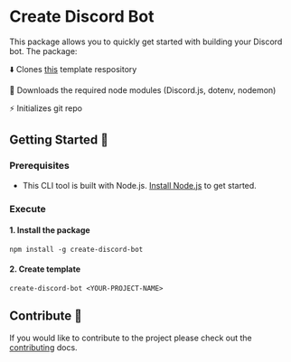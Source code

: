 # Create Discord Bot

This package allows you to quickly get started with building your Discord bot. The package:

⬇️ Clones [this](https://github.com/harshil1712/Discord-Bot-Template) template respository

🔄 Downloads the required node modules (Discord.js, dotenv, nodemon)

⚡️ Initializes git repo

## Getting Started 🚀

### Prerequisites

- This CLI tool is built with Node.js. [Install Node.js](https://nodejs.org) to get started.

### Execute

#### 1. Install the package

`npm install -g create-discord-bot`

#### 2. Create template

`create-discord-bot <YOUR-PROJECT-NAME>`

## Contribute 🤝

If you would like to contribute to the project please check out the [contributing](./CONTRIBUTING.md) docs.
